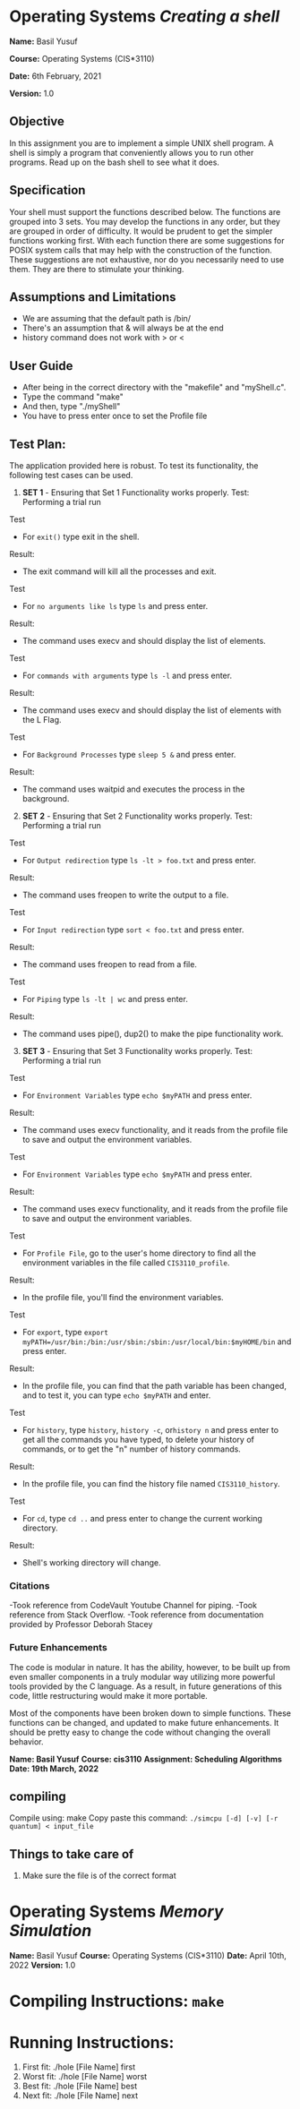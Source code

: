 # Operating Systems  ***Creating a shell***

**Name:** Basil Yusuf

**Course:** Operating Systems (CIS*3110)

**Date:**  6th February, 2021

**Version:** 1.0 

## Objective

In this assignment you are to implement a simple UNIX shell program. A shell is simply a 
program that conveniently allows you to run other programs. Read up on the bash shell to see 
what it does.

## Specification

Your shell must support the functions described below. The functions are grouped into 3 sets. 
You may develop the functions in any order, but they are grouped in order of difficulty. It 
would be prudent to get the simpler functions working first. With each function there are some 
suggestions for POSIX system calls that may help with the construction of the function. These 
suggestions are not exhaustive, nor do you necessarily need to use them. They are there to 
stimulate your thinking.

## Assumptions and Limitations
 - We are assuming that the default path is /bin/
 - There's an assumption that & will always be at the end
 - history command does not work with > or <

## User Guide
 - After being in the correct directory with the "makefile" and "myShell.c".
 - Type the command "make"
 - And then, type "./myShell"
 - You have to press enter once to set the Profile file

## Test Plan: 

The application provided here is robust. To test its functionality, the following test cases can be used.

1. **SET 1** - Ensuring that Set 1 Functionality works properly.
Test: Performing a trial run 

Test
- For `exit()` type exit in the shell.

Result:
- The exit command will kill all the processes and exit.

Test
- For `no arguments like ls` type `ls` and press enter.

Result:
- The command uses execv and should display the list of elements.

Test
- For `commands with arguments` type `ls -l` and press enter.

Result:
- The command uses execv and should display the list of elements with the L Flag.

Test
- For `Background Processes` type `sleep 5 &` and press enter.

Result:
- The command uses waitpid and executes the process in the background.

2. **SET 2** - Ensuring that Set 2 Functionality works properly.
Test: Performing a trial run 

Test
- For `Output redirection` type `ls -lt > foo.txt` and press enter.

Result:
- The command uses freopen to write the output to a file.

Test
- For `Input redirection` type `sort < foo.txt` and press enter.

Result:
- The command uses freopen to read from a file.

Test
- For `Piping` type `ls -lt | wc` and press enter.

Result:
- The command uses pipe(), dup2() to make the pipe functionality work.

3. **SET 3** - Ensuring that Set 3 Functionality works properly.
Test: Performing a trial run 

Test
- For `Environment Variables` type `echo $myPATH` and press enter.

Result:
- The command uses execv functionality, and it reads from the profile file to save and output the environment variables.

Test
- For `Environment Variables` type `echo $myPATH` and press enter.

Result:
- The command uses execv functionality, and it reads from the profile file to save and output the environment variables.

Test
- For `Profile File`, go to the user's home directory to find all the environment variables in the file called `CIS3110_profile`.

Result:
- In the profile file, you'll find the environment variables.

Test
- For `export`, type `export myPATH=/usr/bin:/bin:/usr/sbin:/sbin:/usr/local/bin:$myHOME/bin` and press enter.

Result:
- In the profile file, you can find that the path variable has been changed, and to test it, you can type `echo $myPATH` and enter.

Test
- For `history`, type `history`, `history -c`, or`history n` and press enter to get all the commands you have typed, to delete your history of commands, or to get the "n" number of history commands.

Result:
- In the profile file, you can find the history file named `CIS3110_history`.

Test
- For `cd`, type `cd ..` and press enter to change the current working directory.

Result:
- Shell's working directory will change.

### Citations

-Took reference from CodeVault Youtube Channel for piping.
-Took reference from Stack Overflow.
-Took reference from documentation provided by Professor Deborah Stacey

### Future Enhancements

The code is modular in nature. It has the ability, however, to be built up from even smaller components in a truly modular way utilizing more powerful tools provided by the C language. As a result, in future generations of this code, little restructuring would make it more portable.

Most of the components have been broken down to simple functions. These functions can be changed, and updated to make future enhancements. It should be pretty easy to change the code without changing the overall behavior.



**Name: Basil Yusuf**
**Course: cis3110**
**Assignment: Scheduling Algorithms**
**Date: 19th March, 2022**

## compiling
Compile using: make
Copy paste this command: `./simcpu [-d] [-v] [-r quantum] < input_file`


## Things to take care of

1. Make sure the file is of the correct format

# Operating Systems ***Memory Simulation***

**Name:** Basil Yusuf
**Course:** Operating Systems (CIS*3110)
**Date:** April 10th, 2022
**Version:** 1.0 


# Compiling Instructions: `make`

# Running Instructions: 

1. First fit: ./hole [File Name] first
1. Worst fit: ./hole [File Name] worst  
1. Best fit: ./hole [File Name] best  
1. Next fit: ./hole [File Name] next
